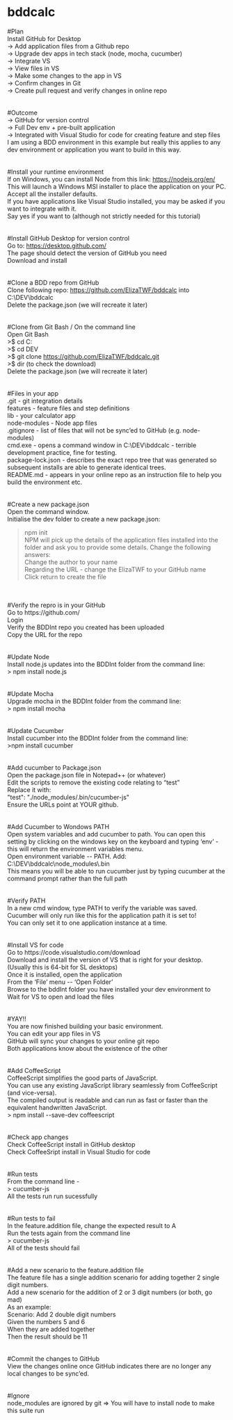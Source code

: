 # bddcalc

#Plan <br>
Install GitHub for Desktop<br>
→ Add application files from a Github repo<br>
→ Upgrade dev apps in tech stack (node, mocha, cucumber)<br>
→ Integrate VS<br>
	→ View files in VS <br>
		→ Make some changes to the app in VS <br>
			→ Confirm changes in Git <br>
				→ Create pull request and verify changes in online repo <br>
<br>
<br>
#Outcome <br>
-> GitHub for version control <br>
-> Full Dev env + pre-built application <br>
		-> Integrated with Visual Studio for code for creating feature and step files <br>
I am using a BDD environment in this example but really this applies to any dev environment or application you want to build in this way. <br>
<br>
<br>
#Install your runtime environment <br>
If on Windows, you can install Node from this link: https://nodejs.org/en/  <br>
This will launch a Windows MSI installer to place the application on your PC. <br>
Accept all the installer defaults. <br>
If you have applications like Visual Studio installed, you may be asked if you want to integrate with it. <br>
Say yes if you want to (although not strictly needed for this tutorial)<br>
<br>
<br>
#Install GitHub Desktop for version control <br>
Go to: https://desktop.github.com/ <br>
The page should detect the version of GitHub you need<br>
Download and install <br>
<br>
<br>
#Clone a BDD repo from GitHub <br>
Clone following repo: https://github.com/ElizaTWF/bddcalc into C:\DEV\bddcalc <br>
Delete the package.json (we will recreate it later) <br>
<br>
<br>
#Clone from Git Bash / On the command line <br>
Open Git Bash <br>
    >$ cd C: <br>
    >$ cd DEV <br>
    >$ git clone https://github.com/ElizaTWF/bddcalc.git <br>
    >$ dir (to check the download) <br>
Delete the package.json (we will recreate it later) <br>
<br>
<br>
#Files in your app <br>
.git - 	              git integration details <br>
features - 	          feature files and step definitions <br>
lib - 	              your calculator app <br>
node-modules - 	      Node app files <br>
.gitignore - 	        list of files that will not be sync’ed to GitHub (e.g. node-modules) <br>
cmd.exe - 	          opens a command window in C:\DEV\bddcalc - terrible development practice, fine for testing. <br>
package-lock.json - 	describes the exact repo tree that was generated so subsequent installs are able to generate identical trees. <br>
README.md - 	        appears in your online repo as an instruction file to help you build the environment etc. <br>
<br>
<br>
#Create a new package.json <br>
Open the command window.<br>
Initialise the dev folder to create a new package.json: <br>
>npm init <br>
NPM will pick up the details of the application files installed into the folder and ask you to provide some details. Change the following answers: <br>
Change the author to your name <br>
Regarding the URL - change the ElizaTWF to your GitHub name <br>
Click return to create the file <br>
<br>
<br>
#Verify the repro is in your GitHub <br>
Go to https://github.com/ <br>
Login <br>
Verify the BDDInt repo you created has been uploaded <br>
Copy the URL for the repo <br>
<br>
<br>
#Update Node <br>
Install node.js updates into the BDDInt folder from the command line: <br>
> npm install node.js <br>
<br>
<br>
#Update Mocha <br>
Upgrade mocha in the BDDInt folder from the command line: <br>
> npm install mocha <br>
<br>
<br>
#Update Cucumber <br>
Install cucumber into the BDDInt folder from the command line: <br>
>npm install cucumber <br>
<br>
<br>
#Add cucumber to Package.json <br>
Open the package.json file in Notepad++ (or whatever) <br>
Edit the scripts to remove the existing code relating to “test” <br>
Replace it with: <br>
   "test": "./node_modules/.bin/cucumber-js" <br>
Ensure the URLs point at YOUR github. <br>
<br>
<br>
#Add Cucumber to Wondows PATH <br>
Open system variables and add cucumber to path. You can open this setting by clicking on the windows key on the keyboard and typing ‘env’ - this will return the environment variables menu. <br>
Open environment variable -- PATH. Add: C:\DEV\bddcalc\node_modules\.bin <br>
This means you will be able to run cucumber just by typing cucumber at the command prompt rather than the full path <br>
<br>
<br>
#Verify PATH <br>
In a new cmd window, type PATH to verify the variable was saved. <br>
Cucumber will only run like this for the application path it is set to! <br>
You can only set it to one application instance at a time. <br>
<br>
<br>
#Install VS for code <br>
Go to https://code.visualstudio.com/download <br>
Download and install the version of VS that is right for your desktop. <br>
(Usually this is 64-bit for SL desktops) <br>
Once it is installed, open the application <br>
From the ‘File’ menu -- ‘Open Folder’ <br>
Browse to the bddInt folder you have installed your dev environment to <br>
Wait for VS to open and load the files <br>
<br>
<br>
#YAY!! <br>
You are now finished building your basic environment. <br>
You can edit your app files in VS <br>
GitHub will sync your changes to your online git repo <br>
Both applications know about the existence of the other <br>
<br>
<br>
#Add CoffeeScript <br>
CoffeeScript simplifies the good parts of JavaScript. <br>
You can use any existing JavaScript library seamlessly from CoffeeScript (and vice-versa). <br> 
The compiled output is readable and can run as fast or faster than the <br>
equivalent handwritten JavaScript. <br>
  > npm install --save-dev coffeescript <br>
<br>
<br>
#Check app changes <br>
Check CoffeeScript install in GitHub desktop <br>
Check CoffeeSript install in Visual Studio for code<br>
<br>
<br>
#Run tests <br>
From the command line - <br>
 > cucumber-js <br>
All the tests run run sucessfully <br>
<br>
<br>
#Run tests to fail <br>
In the feature.addition file, change the expected result to A <br>
Run the tests again from the command line <br>
 > cucumber-js <br>
All of the tests should fail <br>
<br>
<br>
#Add a new scenario to the feature.addition file <br>
The feature file has a single addition scenario for adding together 2 single digit numbers. <br>
Add a new scenario for the addition of 2 or 3 digit numbers (or both, go mad) <br>
As an example: <br>
    Scenario: Add 2 double digit numbers <br>
        Given the numbers 5 and 6 <br>
        When they are added together <br>
        Then the result should be 11 <br>
<br>
<br>
#Commit the changes to GitHub <br>
View the changes online once GitHub indicates there are no longer any local changes to be sync’ed. <br>
<br>
<br>
#Ignore <br>
node_modules are ignored by git => You will have to install node to make this suite run<br>
